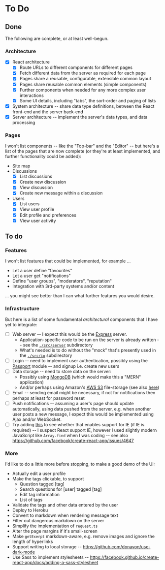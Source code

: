 # To Do

## Done

The following are complete, or at least well-begun.

### Architecture

- [x] React architecture
  - [x] Route URLs to different components for different pages
  - [x] Fetch different data from the server as required for each page
  - [x] Pages share a reusable, configurable, extensible common layout
  - [x] Pages share reusable common elements (simple components)
  - [x] Further components when needed for any more complex user interactions
  - [x] Some UI details, including "tabs", the sort-order and paging of lists
- [x] System architecture -- share data type definitions, between the React front-end and the server back-end
- [x] Server architecture -- implement the server's data types, and data processing

### Pages

I won't list components -- like the "Top-bar" and the "Editor" -- but here's a list of the pages that are now complete
(or they're at least implemented, and further functionality could be added):

- Site map
- Discussions
  - [x] List discussions
  - [x] Create new discussion
  - [x] View discussion
  - [x] Create new message within a discussion
- Users
  - [x] List users
  - [x] View user profile
  - [x] Edit profile and preferences
  - [x] View user activity

## To do

### Features

I won't list features that could be implemented, for example ...

- Let a user define "favourites"
- Let a user get "notifications"
- Define "user groups", "moderators", "reputation"
- Integration with 3rd-party systems and/or content

... you might see better than I can what further features you would desire.

### Infrastructure

But here is a list of some fundamental *architectural* components that I have yet to integrate:

- [ ] Web server -- I expect this would be the [Express](https://expressjs.com/) server.
  - Application-specific code to be run on the server is already written -- see the [`./src/server`](./src/server)
  subdirectory
  - What's needed is to do without the "mock" that's presently used in the [`./src/io`](./src/io) subdirectory
- [ ] Login -- need to implement user authentication, possibly using the [Passport](http://www.passportjs.org/) module
  -- and signup i.e. create new users
- [ ] Data storage -- need to store data on the server:
  - Possibly using [MongoDB](https://www.mongodb.com/) (which would make this a "MERN" application)
  - And/or perhaps using Amazon's [AWS S3](https://aws.amazon.com/s3/) file-storage
    (see also [here](https://devcenter.heroku.com/articles/s3))
- [ ] Email -- sending email might be necessary, if not for notifications then perhaps at least for password reset
- [ ] Push notifications -- assuming a user's page should update automatically, using data pushed from the server,
  e.g. when another user posts a new message, I expect this would be implemented using Ajax and/or WebSocket.
- [ ] Try adding [this](https://stackoverflow.com/a/50827450/49942) to see whether that enables support for IE (if IE is
required) -- I suspect React support IE, however I used slightly modern JavaScript like `Array.find` when I was coding
-- see also https://github.com/facebook/create-react-app/issues/4647

### More

I'd like to do a little more before stopping, to make a good demo of the UI:

- Actually edit a user profile
- Make the tags clickable, to support
  - Question tagged [tag]
  - Search questions for [user] tagged [tag]
  - Edit tag information
  - List of tags
- Validate the tags and other data entered by the user
- Deploy to Heroku
- Convert to markdown when rendering message text
- Filter out dangerous markdown on the server
- Simplify the implementation of `request.ts`
- Alter the page margins if it's small-screen
- Make `getExerpt` markdown-aware, e.g. remove images and ignore the length of hyperlinks
- Support writing to local storage -- https://github.com/donavon/use-dark-mode
- Use Sass to implement stylesheets -- https://facebook.github.io/create-react-app/docs/adding-a-sass-stylesheet